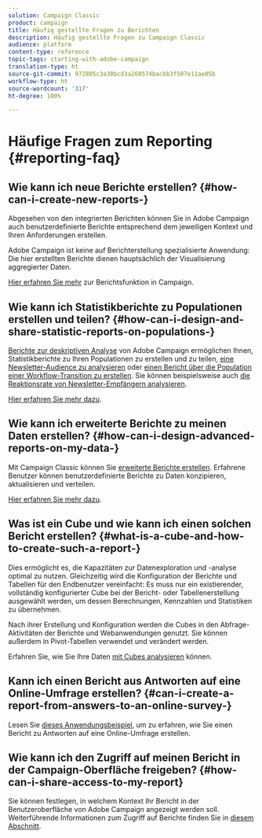 ```yaml
---
solution: Campaign Classic
product: campaign
title: Häufig gestellte Fragen zu Berichten
description: Häufig gestellte Fragen zu Campaign Classic
audience: platform
content-type: reference
topic-tags: starting-with-adobe-campaign
translation-type: ht
source-git-commit: 972885c3a38bcd3a260574bacbb3f507e11ae05b
workflow-type: ht
source-wordcount: '317'
ht-degree: 100%

---
```



# Häufige Fragen zum Reporting {#reporting-faq}

## Wie kann ich neue Berichte erstellen? {#how-can-i-create-new-reports-}

Abgesehen von den integrierten Berichten können Sie in Adobe Campaign auch benutzerdefinierte Berichte entsprechend dem jeweiligen Kontext und Ihren Anforderungen erstellen.

Adobe Campaign ist keine auf Berichterstellung spezialisierte Anwendung: Die hier erstellten Berichte dienen hauptsächlich der Visualisierung aggregierter Daten.

[Hier erfahren Sie mehr](../../reporting/using/about-adobe-campaign-reporting-tools.md) zur Berichtsfunktion in Campaign.

## Wie kann ich Statistikberichte zu Populationen erstellen und teilen? {#how-can-i-design-and-share-statistic-reports-on-populations-}

[Berichte zur deskriptiven Analyse](../../reporting/using/about-descriptive-analysis.md) von Adobe Campaign ermöglichen Ihnen, Statistikberichte zu Ihren Populationen zu erstellen und zu teilen, [eine Newsletter-Audience zu analysieren](../../reporting/using/use-cases.md#analyzing-a-population) oder [einen Bericht über die Population einer Workflow-Transition zu erstellen](../../reporting/using/use-cases.md#analyzing-a-transition-target-in-a-workflow). Sie können beispielsweise auch [die Reaktionsrate von Newsletter-Empfängern analysieren](../../reporting/using/use-cases.md#analyzing-recipient-tracking-logs).

[Hier erfahren Sie mehr dazu](../../reporting/using/about-descriptive-analysis.md).

## Wie kann ich erweiterte Berichte zu meinen Daten erstellen? {#how-can-i-design-advanced-reports-on-my-data-}

Mit Campaign Classic können Sie [erweiterte Berichte erstellen](../../reporting/using/about-reports-creation-in-campaign.md). Erfahrene Benutzer können benutzerdefinierte Berichte zu Daten konzipieren, aktualisieren und verteilen.

[Hier erfahren Sie mehr dazu](../../reporting/using/about-reports-creation-in-campaign.md).

## Was ist ein Cube und wie kann ich einen solchen Bericht erstellen? {#what-is-a-cube-and-how-to-create-such-a-report-}

Dies ermöglicht es, die Kapazitäten zur Datenexploration und -analyse optimal zu nutzen. Gleichzeitig wird die Konfiguration der Berichte und Tabellen für den Endbenutzer vereinfacht: Es muss nur ein existierender, vollständig konfigurierter Cube bei der Bericht- oder Tabellenerstellung ausgewählt werden, um dessen Berechnungen, Kennzahlen und Statistiken zu übernehmen.

Nach ihrer Erstellung und Konfiguration werden die Cubes in den Abfrage-Aktivitäten der Berichte und Webanwendungen genutzt. Sie können außerdem in Pivot-Tabellen verwendet und verändert werden.

Erfahren Sie, wie Sie Ihre Daten [mit Cubes analysieren](../../reporting/using/using-cubes-to-explore-data.md) können.

## Kann ich einen Bericht aus Antworten auf eine Online-Umfrage erstellen? {#can-i-create-a-report-from-answers-to-an-online-survey-}

Lesen Sie [dieses Anwendungsbeispiel](../../reporting/using/use-case--displaying-report-on-answers-to-an-online-survey.md), um zu erfahren, wie Sie einen Bericht zu Antworten auf eine Online-Umfrage erstellen.

## Wie kann ich den Zugriff auf meinen Bericht in der Campaign-Oberfläche freigeben? {#how-can-i-share-access-to-my-report}

Sie können festlegen, in welchem Kontext Ihr Bericht in der Benutzeroberfläche von Adobe Campaign angezeigt werden soll. Weiterführende Informationen zum Zugriff auf Berichte finden Sie in [diesem Abschnitt](../../reporting/using/configuring-access-to-the-report.md).
